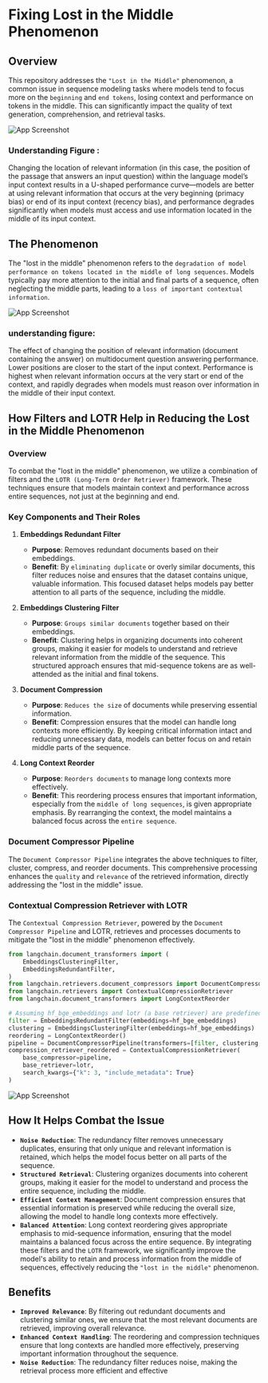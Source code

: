 # Fixing Lost in the Middle Phenomenon

## Overview

This repository addresses the ```"Lost in the Middle"``` phenomenon, a common issue in sequence modeling tasks where models tend to focus more on the ```beginning``` and ```end tokens```, losing context and performance on tokens in the middle. This can significantly impact the quality of text generation, comprehension, and retrieval tasks.

![App Screenshot](https://github.com/jhaayush2004/Fixing-Lost-In-The-middle-Phenomenon/blob/main/Visulas/LM.png)

### Understanding Figure :
Changing the location of relevant information
(in this case, the position of the passage that answers an
input question) within the language model’s input context results in a U-shaped performance curve—models
are better at using relevant information that occurs at the
very beginning (primacy bias) or end of its input context
(recency bias), and performance degrades significantly
when models must access and use information located
in the middle of its input context.

## The Phenomenon

The "lost in the middle" phenomenon refers to the ```degradation of model performance on tokens located in the middle of long sequences```. Models typically pay more attention to the initial and final parts of a sequence, often neglecting the middle parts, leading to a ```loss of important contextual information```.

![App Screenshot](https://github.com/jhaayush2004/Fixing-Lost-In-The-middle-Phenomenon/blob/main/Visulas/LITM.png)

### understanding figure:
The effect of changing the position of relevant information (document containing the answer) on multidocument question answering performance. Lower positions are closer to the start of the input context. Performance
is highest when relevant information occurs at the very start or end of the context, and rapidly degrades when models
must reason over information in the middle of their input context.

## How Filters and LOTR Help in Reducing the Lost in the Middle Phenomenon

### Overview

To combat the "lost in the middle" phenomenon, we utilize a combination of filters and the ```LOTR (Long-Term Order Retriever)``` framework. These techniques ensure that models maintain context and performance across entire sequences, not just at the beginning and end.

### Key Components and Their Roles

1. **Embeddings Redundant Filter**

   - **Purpose**: Removes redundant documents based on their embeddings.
   - **Benefit**: By ```eliminating duplicate``` or overly similar documents, this filter reduces noise and ensures that the dataset contains unique, valuable information. This focused dataset helps models pay better attention to all parts of the sequence, including the middle.

2. **Embeddings Clustering Filter**

   - **Purpose**: ```Groups similar documents``` together based on their embeddings.
   - **Benefit**: Clustering helps in organizing documents into coherent groups, making it easier for models to understand and retrieve relevant information from the middle of the sequence. This structured approach ensures that mid-sequence tokens are as well-attended as the initial and final tokens.

3. **Document Compression**

   - **Purpose**: ```Reduces the size``` of documents while preserving essential information.
   - **Benefit**: Compression ensures that the model can handle long contexts more efficiently. By keeping critical information intact and reducing unnecessary data, models can better focus on and retain middle parts of the sequence.

4. **Long Context Reorder**

   - **Purpose**: ```Reorders documents``` to manage long contexts more effectively.
   - **Benefit**: This reordering process ensures that important information, especially from the ```middle of long sequences```, is given appropriate emphasis. By rearranging the context, the model maintains a balanced focus across the ```entire sequence```.

### Document Compressor Pipeline

The ```Document Compressor Pipeline``` integrates the above techniques to filter, cluster, compress, and reorder documents. This comprehensive processing enhances the ```quality``` and ```relevance``` of the retrieved information, directly addressing the "lost in the middle" issue.

### Contextual Compression Retriever with LOTR

The ```Contextual Compression Retriever```, powered by the ```Document Compressor Pipeline``` and LOTR, retrieves and processes documents to mitigate the "lost in the middle" phenomenon effectively.

```python
from langchain.document_transformers import (
    EmbeddingsClusteringFilter,
    EmbeddingsRedundantFilter,
)
from langchain.retrievers.document_compressors import DocumentCompressorPipeline
from langchain.retrievers import ContextualCompressionRetriever
from langchain.document_transformers import LongContextReorder

# Assuming hf_bge_embeddings and lotr (a base retriever) are predefined variables
filter = EmbeddingsRedundantFilter(embeddings=hf_bge_embeddings)
clustering = EmbeddingsClusteringFilter(embeddings=hf_bge_embeddings)
reordering = LongContextReorder()
pipeline = DocumentCompressorPipeline(transformers=[filter, clustering, reordering])
compression_retriever_reordered = ContextualCompressionRetriever(
    base_compressor=pipeline, 
    base_retriever=lotr,
    search_kwargs={"k": 3, "include_metadata": True}
)
```
![App Screenshot](https://github.com/jhaayush2004/Fixing-Lost-In-The-middle-Phenomenon/blob/main/Visulas/LOTR%20Blank%20board.png)

## How It Helps Combat the Issue
- **```Noise Reduction```**: The redundancy filter removes unnecessary duplicates, ensuring that only unique and relevant information is retained, which helps the model focus better on all parts of the sequence.
- **```Structured Retrieval```**: Clustering organizes documents into coherent groups, making it easier for the model to understand and process the entire sequence, including the middle.
- **```Efficient Context Management```**: Document compression ensures that essential information is preserved while reducing the overall size, allowing the model to handle long contexts more effectively.
- **```Balanced Attention```**: Long context reordering gives appropriate emphasis to mid-sequence information, ensuring that the model maintains a balanced focus across the entire sequence.
By integrating these filters and the ```LOTR``` framework, we significantly improve the model's ability to retain and process information from the middle of sequences, effectively reducing the ```"lost in the middle"``` phenomenon.

## Benefits
- **```Improved Relevance```**: By filtering out redundant documents and clustering similar ones, we ensure that the most relevant documents are retrieved, improving overall relevance.
- **```Enhanced Context Handling```**: The reordering and compression techniques ensure that long contexts are handled more effectively, preserving important information throughout the sequence.
- **```Noise Reduction```**: The redundancy filter reduces noise, making the retrieval process more efficient and effective

